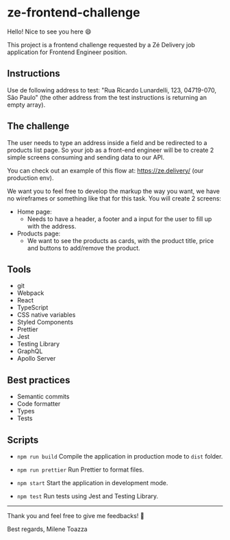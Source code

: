 # ze-frontend-challenge

Hello! Nice to see you here :smile:

This project is a frontend challenge requested by a Zé Delivery job application for Frontend Engineer position.

## Instructions

Use de following address to test: "Rua Ricardo Lunardelli, 123, 04719-070, São Paulo" (the other address from the test instructions is returning an empty array).

## The challenge

The user needs to type an address inside a field and be redirected to a products list page. So your job as a front-end engineer will be to create 2 simple screens consuming and sending data to our API.

You can check out an example of this flow at: https://ze.delivery/ (our production env).

We want you to feel free to develop the markup the way you want, we have no wireframes or something like that for this task. You will create 2 screens:

- Home page:
  - Needs to have a header, a footer and a input for the user to fill up with the address.
- Products page:
  - We want to see the products as cards, with the product title, price and buttons to add/remove the product.

## Tools

- git
- Webpack
- React
- TypeScript
- CSS native variables
- Styled Components
- Prettier
- Jest
- Testing Library
- GraphQL
- Apollo Server

## Best practices

- Semantic commits
- Code formatter
- Types
- Tests

## Scripts

- `npm run build`
Compile the application in production mode to `dist` folder.

- `npm run prettier`
Run Prettier to format files.

- `npm start`
Start the application in development mode.

- `npm test`
Run tests using Jest and Testing Library.

- - -

Thank you and feel free to give me feedbacks! :rocket:

Best regards,
Milene Toazza
